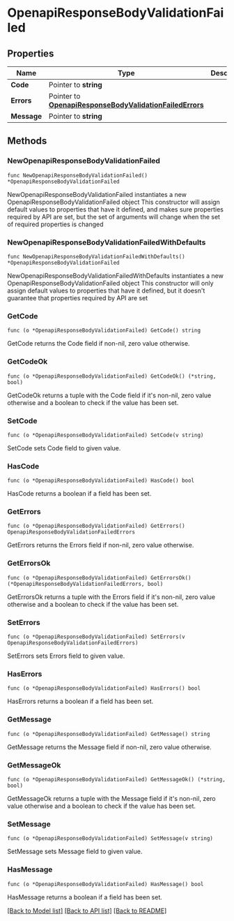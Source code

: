 # OpenapiResponseBodyValidationFailed

## Properties

Name | Type | Description | Notes
------------ | ------------- | ------------- | -------------
**Code** | Pointer to **string** |  | [optional] 
**Errors** | Pointer to [**OpenapiResponseBodyValidationFailedErrors**](OpenapiResponseBodyValidationFailedErrors.md) |  | [optional] 
**Message** | Pointer to **string** |  | [optional] 

## Methods

### NewOpenapiResponseBodyValidationFailed

`func NewOpenapiResponseBodyValidationFailed() *OpenapiResponseBodyValidationFailed`

NewOpenapiResponseBodyValidationFailed instantiates a new OpenapiResponseBodyValidationFailed object
This constructor will assign default values to properties that have it defined,
and makes sure properties required by API are set, but the set of arguments
will change when the set of required properties is changed

### NewOpenapiResponseBodyValidationFailedWithDefaults

`func NewOpenapiResponseBodyValidationFailedWithDefaults() *OpenapiResponseBodyValidationFailed`

NewOpenapiResponseBodyValidationFailedWithDefaults instantiates a new OpenapiResponseBodyValidationFailed object
This constructor will only assign default values to properties that have it defined,
but it doesn't guarantee that properties required by API are set

### GetCode

`func (o *OpenapiResponseBodyValidationFailed) GetCode() string`

GetCode returns the Code field if non-nil, zero value otherwise.

### GetCodeOk

`func (o *OpenapiResponseBodyValidationFailed) GetCodeOk() (*string, bool)`

GetCodeOk returns a tuple with the Code field if it's non-nil, zero value otherwise
and a boolean to check if the value has been set.

### SetCode

`func (o *OpenapiResponseBodyValidationFailed) SetCode(v string)`

SetCode sets Code field to given value.

### HasCode

`func (o *OpenapiResponseBodyValidationFailed) HasCode() bool`

HasCode returns a boolean if a field has been set.

### GetErrors

`func (o *OpenapiResponseBodyValidationFailed) GetErrors() OpenapiResponseBodyValidationFailedErrors`

GetErrors returns the Errors field if non-nil, zero value otherwise.

### GetErrorsOk

`func (o *OpenapiResponseBodyValidationFailed) GetErrorsOk() (*OpenapiResponseBodyValidationFailedErrors, bool)`

GetErrorsOk returns a tuple with the Errors field if it's non-nil, zero value otherwise
and a boolean to check if the value has been set.

### SetErrors

`func (o *OpenapiResponseBodyValidationFailed) SetErrors(v OpenapiResponseBodyValidationFailedErrors)`

SetErrors sets Errors field to given value.

### HasErrors

`func (o *OpenapiResponseBodyValidationFailed) HasErrors() bool`

HasErrors returns a boolean if a field has been set.

### GetMessage

`func (o *OpenapiResponseBodyValidationFailed) GetMessage() string`

GetMessage returns the Message field if non-nil, zero value otherwise.

### GetMessageOk

`func (o *OpenapiResponseBodyValidationFailed) GetMessageOk() (*string, bool)`

GetMessageOk returns a tuple with the Message field if it's non-nil, zero value otherwise
and a boolean to check if the value has been set.

### SetMessage

`func (o *OpenapiResponseBodyValidationFailed) SetMessage(v string)`

SetMessage sets Message field to given value.

### HasMessage

`func (o *OpenapiResponseBodyValidationFailed) HasMessage() bool`

HasMessage returns a boolean if a field has been set.


[[Back to Model list]](../README.md#documentation-for-models) [[Back to API list]](../README.md#documentation-for-api-endpoints) [[Back to README]](../README.md)


